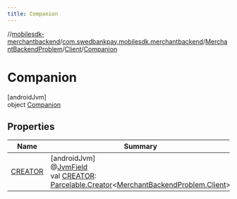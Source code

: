 ```yaml
---
title: Companion
---
```

//[mobilesdk-merchantbackend](../../../../../index.html)/[com.swedbankpay.mobilesdk.merchantbackend](../../../index.html)/[MerchantBackendProblem](../../index.html)/[Client](../index.html)/[Companion](index.html)



# Companion



[androidJvm]\
object [Companion](index.html)



## Properties


| Name | Summary |
|---|---|
| [CREATOR](-c-r-e-a-t-o-r.html) | [androidJvm]<br>@[JvmField](https://kotlinlang.org/api/latest/jvm/stdlib/kotlin.jvm/-jvm-field/index.html)<br>val [CREATOR](-c-r-e-a-t-o-r.html): [Parcelable.Creator](https://developer.android.com/reference/kotlin/android/os/Parcelable.Creator.html)&lt;[MerchantBackendProblem.Client](../index.html)&gt; |

